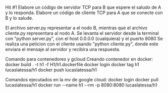 Hit #1
Elabore un código de servidor TCP para B que espere el saludo de A y lo responda.
Elabore un código de cliente TCP para A que se conecte con B y lo salude.

El archivo server.py representar a el nodo B, mientras que el archivo cliente.py representara al nodo A.
Se levanta el servidor desde la terminal con "python server.py", con el host 0.0.0.0 (cualquiera) y el puerto 8080
Se realiza una peticion con el cliente usando "python cliente.py", donde este enviara el mensaje al servidor y recibira una respuesta.

Comando para contenedores y gcloud
Creando contenedor en docker:
docker build . -t h1 -f H1/h1.dockerfile
docker login
docker tag h1 lucaslatessa/h1
docker push lucaslatessa/h1

Comandos ejecutados en la mv de google cloud:
docker login
docker pull lucaslatessa/h1
docker run --name h1 --rm -p 8080:8080 lucaslatessa/h1